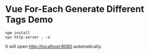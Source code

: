 Vue For-Each Generate Different Tags Demo
=========================================

```
npm install
npx http-server . -o
```

It will open <http://localhost:8080> automatically.